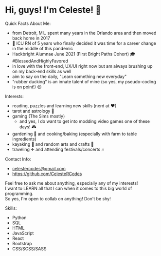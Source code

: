 # Hi, guys! I'm Celeste! 🌠  

Quick Facts About Me:
* from Detroit, MI.. spent many years in the Orlando area and then moved back home in 2017
* 💊 ICU RN of 5 years who finally decided it was time for a career change in the middle of this pandemic
* Hackbright Alumnae June 2021 (First Bright Paths Cohort) 🎓 #BlessedAndHighlyFavored
* in love with the front-end, UX/UI right now but am always brushing up on my back-end skills as well 
* aim to say on the daily, "Learn something new everyday" 
* "rubber ducking" is an innate talent of mine (so yes, my pseudo-coding is on point!) 😉 

Interests:
* reading, puzzles and learning new skills (nerd at ❤)
* tarot and astrology 🌙
* gaming (The Sims mostly) 
    * and yes, I do want to get into modding video games one of these days! 🎮
* gardening 🌿 and cooking/baking (especially with farm to table ingredients)
* kayaking 🌊 and random arts and crafts 🎨
* traveling ✈ and attending festivals/concerts 🎶

Contact Info:
* celestercodes@gmail.com
* https://github.com/CelesteRCodes

Feel free to ask me about anything, especially any of my interests! <br>
I want to LEARN all that I can when it comes to this big world of programming. <br>
So yes, I'm open to collab on anything! Don't be shy!

Skills: 
* Python 
* SQL
* HTML
* JavaScript
* React
* Bootstrap
* CSS/SCSS/SASS
